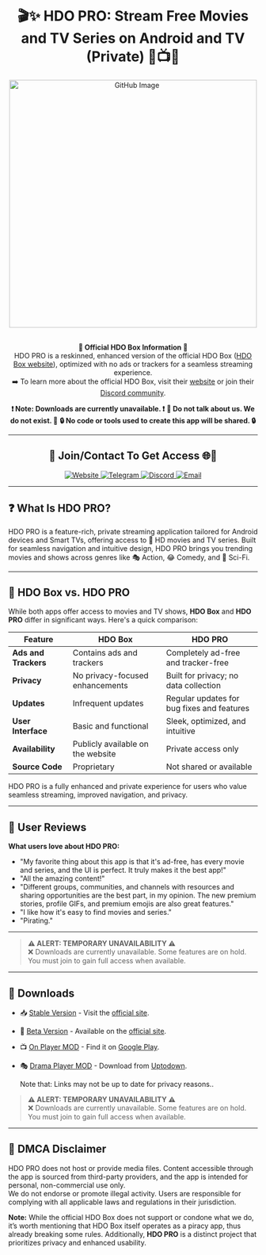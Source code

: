 <h1 align="center">🎬✨ HDO PRO: Stream Free Movies and TV Series on Android and TV (Private) 🍿📺🍥</h1>

<div align="center">
    <img src="https://github.com/user-attachments/assets/f23fcaf8-3da2-4546-9029-ebf0eeee2268" alt="GitHub Image" width="500">
    <br><br>
<p>
    <strong>🌟 Official HDO Box Information 🌟</strong><br>
    HDO PRO is a reskinned, enhanced version of the official HDO Box (<a href="https://hdo.app" target="_blank">HDO Box website</a>), optimized with no ads or trackers for a seamless streaming experience.<br>
    ➡️ To learn more about the official HDO Box, visit their <a href="https://hdo.app" target="_blank">website</a> or join their <a href="https://discord.com/invite/VPRJVExUVD" target="_blank">Discord community</a>.
</p>
    <strong>❗️ Note: Downloads are currently unavailable. ❗️</strong>  
    <strong>🚫 Do not talk about us. We do not exist. 🚫</strong>  
    <strong>🔒 No code or tools used to create this app will be shared. 🔒</strong>
</div>

---

<h2 align="center">📩 Join/Contact To Get Access 🌐🍥</h2>

<div align="center">
    <a href="https://hdopro.netlify.app/">
        <img src="https://img.shields.io/badge/🌟 Website-Visit-brightgreen" alt="Website">
    </a>
    <a href="#">
        <img src="https://img.shields.io/badge/💬 Telegram-Temporarily_Unavailable-lightgrey" alt="Telegram">
    </a>
    <a href="#">
        <img src="https://img.shields.io/badge/🌀 Discord-Temporarily_Unavailable-lightgrey" alt="Discord">
    </a>
    <a href="mailto:hdopro@protonmail.com">
        <img src="https://img.shields.io/badge/📧 Email-Contact-red" alt="Email">
    </a>
</div>

---

## **❓ What Is HDO PRO?**

HDO PRO is a feature-rich, private streaming application tailored for Android devices and Smart TVs, offering access to 🎥 HD movies and TV series. Built for seamless navigation and intuitive design, HDO PRO brings you trending movies and shows across genres like 🎭 Action, 😂 Comedy, and 🚀 Sci-Fi.

---

## **🌟 HDO Box vs. HDO PRO**

While both apps offer access to movies and TV shows, **HDO Box** and **HDO PRO** differ in significant ways. Here's a quick comparison:

| Feature                | **HDO Box**                      | **HDO PRO**                       |
|------------------------|-----------------------------------|------------------------------------|
| **Ads and Trackers**   | Contains ads and trackers         | Completely ad-free and tracker-free |
| **Privacy**            | No privacy-focused enhancements  | Built for privacy; no data collection |
| **Updates**            | Infrequent updates               | Regular updates for bug fixes and features |
| **User Interface**     | Basic and functional             | Sleek, optimized, and intuitive   |
| **Availability**       | Publicly available on the website| Private access only               |
| **Source Code**        | Proprietary                      | Not shared or available           |

HDO PRO is a fully enhanced and private experience for users who value seamless streaming, improved navigation, and privacy.  

---

## **💬 User Reviews**

**What users love about HDO PRO:**  
- "My favorite thing about this app is that it's ad-free, has every movie and series, and the UI is perfect. It truly makes it the best app!"  
- "All the amazing content!"  
- "Different groups, communities, and channels with resources and sharing opportunities are the best part, in my opinion. The new premium stories, profile GIFs, and premium emojis are also great features."  
- "I like how it's easy to find movies and series."  
- "Pirating."  

---

> **⚠️ ALERT: TEMPORARY UNAVAILABILITY ⚠️**  
> ❌ Downloads are currently unavailable. Some features are on hold. You must join to gain full access when available.  

---

## **📂 Downloads**

- 📥 [Stable Version](#) - Visit the <a href="https://hdo.app" target="_blank">official site</a>.  
- 🚧 [Beta Version](#) - Available on the <a href="https://hdo.app" target="_blank">official site</a>.  
- 📺 [On Player MOD](#) - Find it on <a href="https://play.google.com/store/apps/details?id=com.mediaon.apt" target="_blank">Google Play</a>.  
- 🎭 [Drama Player MOD](#) - Download from <a href="https://drama-player.en.uptodown.com/android/download" target="_blank">Uptodown</a>.

  Note that: Links may not be up to date for privacy reasons..

> **⚠️ ALERT: TEMPORARY UNAVAILABILITY ⚠️**  
> ❌ Downloads are currently unavailable. Some features are on hold. You must join to gain full access when available.  

---

## **📜 DMCA Disclaimer**

HDO PRO does not host or provide media files. Content accessible through the app is sourced from third-party providers, and the app is intended for personal, non-commercial use only.  
We do not endorse or promote illegal activity. Users are responsible for complying with all applicable laws and regulations in their jurisdiction.  

**Note:** While the official HDO Box does not support or condone what we do, it’s worth mentioning that HDO Box itself operates as a piracy app, thus already breaking some rules. Additionally, **HDO PRO** is a distinct project that prioritizes privacy and enhanced usability.
